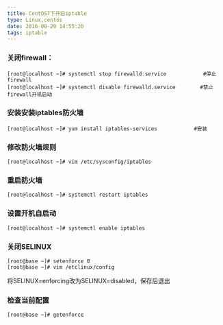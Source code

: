 ```yaml
---
title: CentOS7下开启iptable
type: Linux,centos
date: 2016-08-29 14:55:20
tags: iptable
---
```


### 关闭firewall：
```language-bash
[root@localhost ~]# systemctl stop firewalld.service            #停止firewall
[root@localhost ~]# systemctl disable firewalld.service        #禁止firewall开机启动
```
### 安装安装iptables防火墙
```language-bash
[root@localhost ~]# yum install iptables-services            #安装
```
### 修改防火墙规则
```language-bash
[root@localhost ~]# vim /etc/sysconfig/iptables
```

### 重启防火墙
```language-bash
[root@localhost ~]# systemctl restart iptables
```
### 设置开机自启动

```language-bash
[root@localhost ~]# systemctl enable iptables
```

### 关闭SELINUX

```language-bash
[root@base ~]# setenforce 0
[root@base ~]# vim /etclinux/config 
```
将SELINUX=enforcing改为SELINUX=disabled，保存后退出

### 检查当前配置
```language-bash
[root@base ~]# getenforce
```